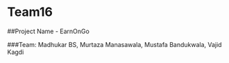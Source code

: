 # Team16

##Project Name - EarnOnGo

###Team: Madhukar BS, Murtaza Manasawala, Mustafa Bandukwala, Vajid Kagdi
